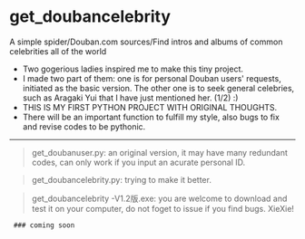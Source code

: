 # get_doubancelebrity
A simple spider/Douban.com sources/Find intros and albums of common celebrities all of the world

- Two gogerious ladies inspired me to make this tiny project.
- I made two part of them: one is for personal Douban users' requests, initiated as the basic version. The other one is to seek general celebries, such as Aragaki Yui that I have just mentioned her. (1/2) :)
- THIS IS MY FIRST PYTHON PROJECT WITH ORIGINAL THOUGHTS.
- There will be an important function to fulfill my <Data Analyst> style, also bugs to fix and revise codes to be pythonic.

---

> get_doubanuser.py: an original version, it may have many redundant codes, can only work if you input an acurate personal ID.

> get_doubancelebrity.py: trying to make it better.

> get_doubancelebrity -V1.2版.exe: you are welcome to download and test it on your computer, do not foget to issue if you find bugs. XieXie!






     ### coming soon
